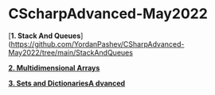 # CScharpAdvanced-May2022


[**1. Stack And Queues**] (https://github.com/YordanPashev/CSharpAdvanced-May2022/tree/main/StackAndQueues

[**2. Multidimensional Arrays**](https://github.com/YordanPashev/CSharpAdvanced-May2022/tree/main/MultidimensionalArrays)

[**3. Sets and DictionariesA dvanced**](https://github.com/YordanPashev/CSharpAdvanced-May2022/tree/main/SetsAndDictionariesAdvanced)



